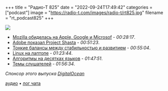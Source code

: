+++
title = "Радио-Т 825"
date = "2022-09-24T17:49:42"
categories = ["podcast"]
image = "https://radio-t.com/images/radio-t/rt825.jpg"
filename = "rt_podcast825"
+++

![](https://radio-t.com/images/radio-t/rt825.jpg)

- [Mozilla обиделась на Apple, Google и Microsof](https://www.techradar.com/news/mozilla-claims-apple-google-and-microsoft-force-users-to-use-default-web-browsers) - *00:28:17*.
- [Adobe показал Project Shasta](https://pages.adobe.com/shasta/) - *00:51:23*.
- [Тонкие балансы между стабильностью и развитием](https://www.redhat.com/en/blog/balancing-if-it-aint-broke-dont-fix-it-vs-release-early-and-often) - *00:55:04*.
- [Linux на лаптопе](https://clivethompson.medium.com/linux-on-the-laptop-works-so-damn-well-that-its-boring-29014b347941) - *01:23:44*.
- [Алгоритмы на десятках языков](https://the-algorithms.com/) - *01:47:51*.
- [Темы слушателей](https://radio-t.com/p/2022/09/20/prep-825/) - *01:56:34*.

*Спонсор этого выпуска [DigitalOcean](https://do.co/radiot)*


[аудио](https://cdn.radio-t.com/rt_podcast825.mp3) • [лог чата](https://chat.radio-t.com/logs/radio-t-825.html)
<audio src="https://cdn.radio-t.com/rt_podcast825.mp3" preload="none"></audio>
